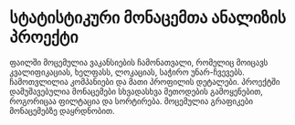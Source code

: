 # სტატისტიკური მონაცემთა ანალიზის პროექტი

ფაილში მოცემულია ვაკანსიების ჩამონათვალი, რომელიც მოიცავს კვალიფიკაციას, ხელფასს, ლოკაციას, საჭირო უნარ-ჩვევებს. ჩამოთვლილია კომპანიები და მათი პროფილის დეტალები.
პროექტში დამუშავებულია მონაცემები სხვადასხვა მეთოდების გამოყენებით, როგორიცაა ფილტაცია და სორტირება. მოცემულია გრაფიკები მონაცემებზე დაყრდნობით. 
